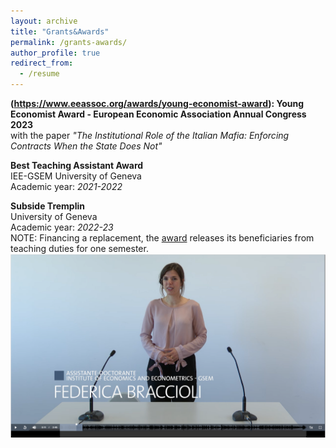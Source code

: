 ```yaml
---
layout: archive
title: "Grants&Awards"
permalink: /grants-awards/
author_profile: true
redirect_from:
  - /resume
---
```


**(https://www.eeassoc.org/awards/young-economist-award): Young Economist Award - European Economic Association Annual Congress 2023** <br />
with the paper *"The Institutional Role of the Italian Mafia: Enforcing Contracts When the State Does Not"*

**Best Teaching Assistant Award** <br />
IEE-GSEM University of Geneva <br />
Academic year: *2021-2022*

**Subside Tremplin** <br />
University of Geneva <br />
Academic year: *2022-23* <br />
NOTE: Financing a replacement, the [award](https://www.unige.ch/rectorat/egalite/evenement/actualites/subside-tremplin/) releases its beneficiaries from teaching duties for one semester. <br />
[![VIDEO](https://github.com/federicabraccioli/federicabraccioli.github.io/blob/master/images/tremplin_screen.png)](https://mediaserver.unige.ch/play/176648)
